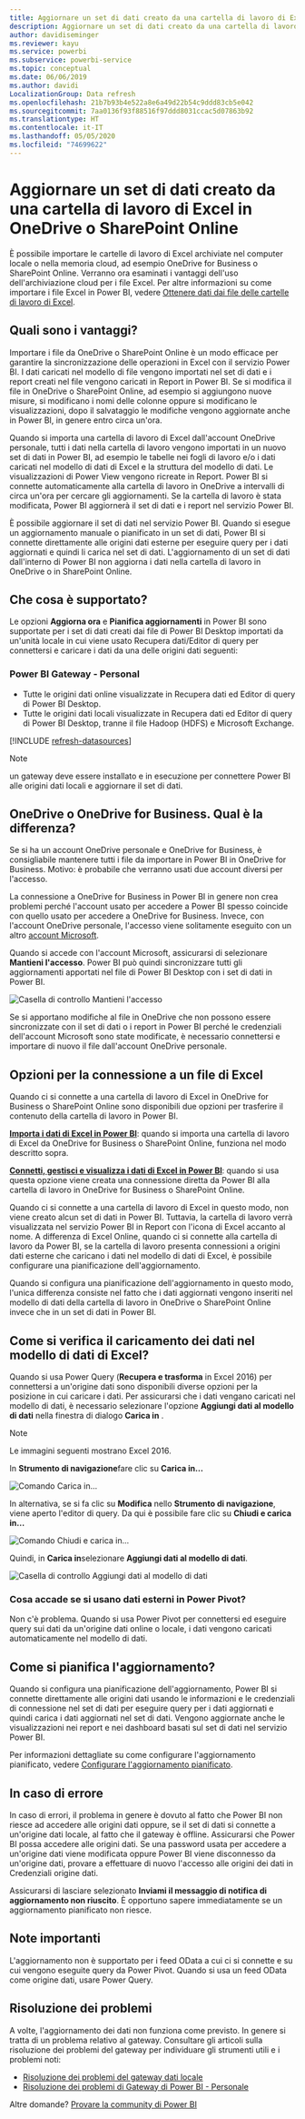 ```yaml
---
title: Aggiornare un set di dati creato da una cartella di lavoro di Excel - cloud
description: Aggiornare un set di dati creato da una cartella di lavoro di Excel in OneDrive o SharePoint Online
author: davidiseminger
ms.reviewer: kayu
ms.service: powerbi
ms.subservice: powerbi-service
ms.topic: conceptual
ms.date: 06/06/2019
ms.author: davidi
LocalizationGroup: Data refresh
ms.openlocfilehash: 21b7b93b4e522a8e6a49d22b54c9ddd83cb5e042
ms.sourcegitcommit: 7aa0136f93f88516f97ddd8031ccac5d07863b92
ms.translationtype: HT
ms.contentlocale: it-IT
ms.lasthandoff: 05/05/2020
ms.locfileid: "74699622"
---
```

# <a name="refresh-a-dataset-created-from-an-excel-workbook-on-onedrive-or-sharepoint-online"></a>Aggiornare un set di dati creato da una cartella di lavoro di Excel in OneDrive o SharePoint Online

È possibile importare le cartelle di lavoro di Excel archiviate nel computer locale o nella memoria cloud, ad esempio OneDrive for Business o SharePoint Online. Verranno ora esaminati i vantaggi dell'uso dell'archiviazione cloud per i file Excel. Per altre informazioni su come importare i file Excel in Power BI, vedere [Ottenere dati dai file delle cartelle di lavoro di Excel](service-excel-workbook-files.md).

## <a name="what-are-the-advantages"></a>Quali sono i vantaggi?

Importare i file da OneDrive o SharePoint Online è un modo efficace per garantire la sincronizzazione delle operazioni in Excel con il servizio Power BI. I dati caricati nel modello di file vengono importati nel set di dati e i report creati nel file vengono caricati in Report in Power BI. Se si modifica il file in OneDrive o SharePoint Online, ad esempio si aggiungono nuove misure, si modificano i nomi delle colonne oppure si modificano le visualizzazioni, dopo il salvataggio le modifiche vengono aggiornate anche in Power BI, in genere entro circa un'ora.

Quando si importa una cartella di lavoro di Excel dall'account OneDrive personale, tutti i dati nella cartella di lavoro vengono importati in un nuovo set di dati in Power BI, ad esempio le tabelle nei fogli di lavoro e/o i dati caricati nel modello di dati di Excel e la struttura del modello di dati. Le visualizzazioni di Power View vengono ricreate in Report. Power BI si connette automaticamente alla cartella di lavoro in OneDrive a intervalli di circa un'ora per cercare gli aggiornamenti. Se la cartella di lavoro è stata modificata, Power BI aggiornerà il set di dati e i report nel servizio Power BI.

È possibile aggiornare il set di dati nel servizio Power BI. Quando si esegue un aggiornamento manuale o pianificato in un set di dati, Power BI si connette direttamente alle origini dati esterne per eseguire query per i dati aggiornati e quindi li carica nel set di dati. L'aggiornamento di un set di dati dall'interno di Power BI non aggiorna i dati nella cartella di lavoro in OneDrive o in SharePoint Online. 

## <a name="whats-supported"></a>Che cosa è supportato?

Le opzioni **Aggiorna ora** e **Pianifica aggiornamenti** in Power BI sono supportate per i set di dati creati dai file di Power BI Desktop importati da un'unità locale in cui viene usato Recupera dati/Editor di query per connettersi e caricare i dati da una delle origini dati seguenti:  

### <a name="power-bi-gateway---personal"></a>Power BI Gateway - Personal

* Tutte le origini dati online visualizzate in Recupera dati ed Editor di query di Power BI Desktop.
* Tutte le origini dati locali visualizzate in Recupera dati ed Editor di query di Power BI Desktop, tranne il file Hadoop (HDFS) e Microsoft Exchange.

<!-- Refresh Data sources-->
[!INCLUDE [refresh-datasources](./includes/refresh-datasources.md)]

> [!NOTE]
> un gateway deve essere installato e in esecuzione per connettere Power BI alle origini dati locali e aggiornare il set di dati.
>
>

## <a name="onedrive-or-onedrive-for-business-whats-the-difference"></a>OneDrive o OneDrive for Business. Qual è la differenza?

Se si ha un account OneDrive personale e OneDrive for Business, è consigliabile mantenere tutti i file da importare in Power BI in OneDrive for Business. Motivo: è probabile che verranno usati due account diversi per l'accesso.

La connessione a OneDrive for Business in Power BI in genere non crea problemi perché l'account usato per accedere a Power BI spesso coincide con quello usato per accedere a OneDrive for Business. Invece, con l'account OneDrive personale, l'accesso viene solitamente eseguito con un altro [account Microsoft](https://account.microsoft.com).

Quando si accede con l'account Microsoft, assicurarsi di selezionare **Mantieni l'accesso**. Power BI può quindi sincronizzare tutti gli aggiornamenti apportati nel file di Power BI Desktop con i set di dati in Power BI.  

![Casella di controllo Mantieni l'accesso](media/refresh-excel-file-onedrive/refresh_signin_keepmesignedin.png)

Se si apportano modifiche al file in OneDrive che non possono essere sincronizzate con il set di dati o i report in Power BI perché le credenziali dell'account Microsoft sono state modificate, è necessario connettersi e importare di nuovo il file dall'account OneDrive personale.

## <a name="options-for-connecting-to-excel-file"></a>Opzioni per la connessione a un file di Excel

Quando ci si connette a una cartella di lavoro di Excel in OneDrive for Business o SharePoint Online sono disponibili due opzioni per trasferire il contenuto della cartella di lavoro in Power BI.

[**Importa i dati di Excel in Power BI**](service-excel-workbook-files.md#import-or-connect-to-an-excel-workbook-from-power-bi): quando si importa una cartella di lavoro di Excel da OneDrive for Business o SharePoint Online, funziona nel modo descritto sopra.

[**Connetti, gestisci e visualizza i dati di Excel in Power BI**](service-excel-workbook-files.md#one-excel-workbook--two-ways-to-use-it): quando si usa questa opzione viene creata una connessione diretta da Power BI alla cartella di lavoro in OneDrive for Business o SharePoint Online.

Quando ci si connette a una cartella di lavoro di Excel in questo modo, non viene creato alcun set di dati in Power BI. Tuttavia, la cartella di lavoro verrà visualizzata nel servizio Power BI in Report con l'icona di Excel accanto al nome. A differenza di Excel Online, quando ci si connette alla cartella di lavoro da Power BI, se la cartella di lavoro presenta connessioni a origini dati esterne che caricano i dati nel modello di dati di Excel, è possibile configurare una pianificazione dell'aggiornamento.

Quando si configura una pianificazione dell'aggiornamento in questo modo, l'unica differenza consiste nel fatto che i dati aggiornati vengono inseriti nel modello di dati della cartella di lavoro in OneDrive o SharePoint Online invece che in un set di dati in Power BI.

## <a name="how-do-i-make-sure-data-is-loaded-to-the-excel-data-model"></a>Come si verifica il caricamento dei dati nel modello di dati di Excel?

Quando si usa Power Query (**Recupera e trasforma** in Excel 2016) per connettersi a un'origine dati sono disponibili diverse opzioni per la posizione in cui caricare i dati. Per assicurarsi che i dati vengano caricati nel modello di dati, è necessario selezionare l'opzione **Aggiungi dati al modello di dati** nella finestra di dialogo **Carica in** .

> [!NOTE]
> Le immagini seguenti mostrano Excel 2016.
>
>

In **Strumento di navigazione**fare clic su **Carica in…**  

![Comando Carica in...](media/refresh-excel-file-onedrive/refresh_loadtodm_1.png)

In alternativa, se si fa clic su **Modifica** nello **Strumento di navigazione**, viene aperto l'editor di query. Da qui è possibile fare clic su **Chiudi e carica in…**  

![Comando Chiudi e carica in...](media/refresh-excel-file-onedrive/refresh_loadtodm_2.png)

Quindi, in **Carica in**selezionare **Aggiungi dati al modello di dati**.  

![Casella di controllo Aggiungi dati al modello di dati](media/refresh-excel-file-onedrive/refresh_loadtodm_3.png)

### <a name="what-if-i-use-get-external-data-in-power-pivot"></a>Cosa accade se si usano dati esterni in Power Pivot?

Non c'è problema. Quando si usa Power Pivot per connettersi ed eseguire query sui dati da un'origine dati online o locale, i dati vengono caricati automaticamente nel modello di dati.

## <a name="how-do-i-schedule-refresh"></a>Come si pianifica l'aggiornamento?

Quando si configura una pianificazione dell'aggiornamento, Power BI si connette direttamente alle origini dati usando le informazioni e le credenziali di connessione nel set di dati per eseguire query per i dati aggiornati e quindi carica i dati aggiornati nel set di dati. Vengono aggiornate anche le visualizzazioni nei report e nei dashboard basati sul set di dati nel servizio Power BI.

Per informazioni dettagliate su come configurare l'aggiornamento pianificato, vedere [Configurare l'aggiornamento pianificato](refresh-scheduled-refresh.md).

## <a name="when-things-go-wrong"></a>In caso di errore

In caso di errori, il problema in genere è dovuto al fatto che Power BI non riesce ad accedere alle origini dati oppure, se il set di dati si connette a un'origine dati locale, al fatto che il gateway è offline. Assicurarsi che Power BI possa accedere alle origini dati. Se una password usata per accedere a un'origine dati viene modificata oppure Power BI viene disconnesso da un'origine dati, provare a effettuare di nuovo l'accesso alle origini dei dati in Credenziali origine dati.

Assicurarsi di lasciare selezionato **Inviami il messaggio di notifica di aggiornamento non riuscito**. È opportuno sapere immediatamente se un aggiornamento pianificato non riesce.

## <a name="important-notes"></a>Note importanti

L'aggiornamento non è supportato per i feed OData a cui ci si connette e su cui vengono eseguite query da Power Pivot. Quando si usa un feed OData come origine dati, usare Power Query.

## <a name="troubleshooting"></a>Risoluzione dei problemi

A volte, l'aggiornamento dei dati non funziona come previsto. In genere si tratta di un problema relativo al gateway. Consultare gli articoli sulla risoluzione dei problemi del gateway per individuare gli strumenti utili e i problemi noti:

- [Risoluzione dei problemi del gateway dati locale](service-gateway-onprem-tshoot.md)
- [Risoluzione dei problemi di Gateway di Power BI - Personale](service-admin-troubleshooting-power-bi-personal-gateway.md)

Altre domande? [Provare la community di Power BI](https://community.powerbi.com/)

